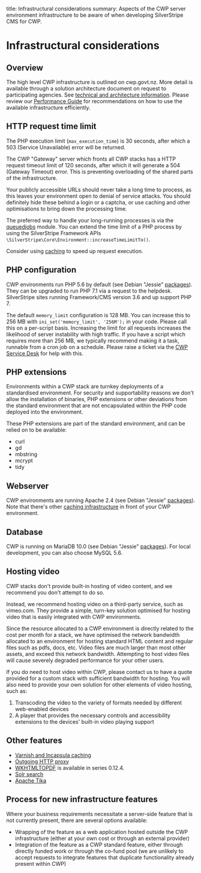 title: Infrastructural considerations
summary: Aspects of the CWP server environment infrastructure to be aware of when developing SilverStripe CMS for CWP.

# Infrastructural considerations

## Overview

The high level CWP infrastructure is outlined on cwp.govt.nz.
More detail is available through a solution architecture document on request
to participating agencies. See [technical and architecture information](https://www.cwp.govt.nz/about/technical-and-architecture-information/).
Please review our [Performance Guide](/performance_guide/)
for recommendations on how to use the available infrastructure efficiently.

## HTTP request time limit

The PHP execution limit (`max_execution_time`) is 30 seconds,
after which a 503 (Service Unavailable) error will be returned. 

The CWP "Gateway" server which fronts all CWP stacks
has a HTTP request timeout limit of 120 seconds, after which it will
generate a 504 (Gateway Timeout) error.
This is preventing overloading of the shared parts of the infrastructure.

<div class="alert alert-warning" markdown='1'>
Your publicly accessible URLs should never take a long time to process, as this leaves your environment open to denial of
service attacks. You should definitely hide these behind a login or a captcha, or use caching and other optimisations
to bring down the processing time.
</div>

The preferred way to handle your long-running processes is via the 
[queuedjobs](https://github.com/symbiote/silverstripe-queuedjobs) module. 
You can extend the time limit of a PHP process by using the SilverStripe Framework APIs `\SilverStripe\Core\Environment::increaseTimeLimitTo()`.

Consider using [caching](/performance_guide/http_caching) to speed up request execution.

## PHP configuration

CWP environments run PHP 5.6 by default (see Debian "Jessie" [packages](https://packages.debian.org/jessie/)). They can be upgraded to run PHP 7.1 via a request to the helpdesk. SilverStripe sites running Framework/CMS version 3.6 and up support PHP 7.

The default `memory_limit` configuration is 128 MB. You can increase this to 256 MB
with `ini_set('memory_limit', '256M');` in your code.
Please call this on a per-script basis. Increasing the limit for all requests increases the likelihood of server instability with high traffic.
If you have a script which requires more than 256 MB, we typically recommend making it a task, runnable from a cron job on a schedule.
Please raise a ticket via the [CWP Service Desk](https://www.cwp.govt.nz/service-desk) for help with this.

## PHP extensions

Environments within a CWP stack are turnkey deployments of a standardised environment. For security and
supportability reasons we don't allow the installation of binaries, PHP extensions or other deviations from the
standard environment that are not encapsulated within the PHP code deployed into the environment.

These PHP extensions are part of the standard environment, and can be relied on to be available:

* curl
* gd
* mbstring
* mcrypt
* tidy

## Webserver

CWP environments are running Apache 2.4 (see Debian "Jessie" [packages](https://packages.debian.org/jessie/)).
Note that there's other [caching infrastructure](/performance_guide/caching) in front of your CWP environment.

## Database

CWP is running on MariaDB 10.0 (see Debian "Jessie" [packages](https://packages.debian.org/jessie/)).
For local development, you can also choose MySQL 5.6.

## Hosting video

CWP stacks don't provide built-in hosting of video content, and we recommend you don't attempt to do so.

Instead, we recommend hosting video on a third-party service, such as vimeo.com. They provide a simple, turn-key
solution optimised for hosting video that is easily integrated with CWP environments.

Since the resource allocated to a CWP environment is directly related to the cost per month for a stack, we have
optimised the network bandwidth allocated to an environment for hosting standard HTML content and regular files such as
pdfs, docs, etc. Video files are much larger than most other assets, and exceed this network bandwidth. Attempting to
host video files will cause severely degraded performance for your other users.

If you do need to host video within CWP, please contact us to have a quote provided for a custom stack with
sufficient bandwidth for hosting. You will also need to provide your own solution for other elements of video hosting,
such as:

1. Transcoding the video to the variety of formats needed by different web-enabled devices
2. A player that provides the necessary controls and accessibility extensions to the devices' built-in video playing
support

## Other features

 * [Varnish and Incapsula caching](/performance_guide/http_caching)
 * [Outgoing HTTP proxy](/how_tos/external_http_requests_with_proxy)
 * [WKHTMLTOPDF](http://wkhtmltopdf.org/) is available in series 0.12.4.
 * [Solr search](/features/solr_search)
 * [Apache Tika](/features/solr_search/searching_documents)

## Process for new infrastructure features

Where your business requirements necessitate a server-side feature that is not currently present, there are several
options available:

* Wrapping of the feature as a web application hosted outside the CWP infrastructure (either at your own cost or
through an external provider)
* Integration of the feature as a CWP standard feature, either through directly funded work or through the co-fund pool
(we are unlikely to accept requests to integrate features that duplicate functionality already present within CWP)
